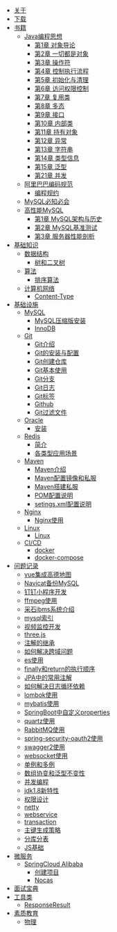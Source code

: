 * [关于](README.md)
* [下载](download.md)
* [书籍]()
  * [Java编程思想]()
    * [第1章 对象导论](book/tij/1.md)
    * [第2章 一切都是对象](book/tij/2.md)
    * [第3章 操作符](book/tij/3.md)
    * [第4章 控制执行流程](book/tij/4.md)
    * [第5章 初始化与清理](book/tij/5.md)
    * [第6章 访问权限控制](book/tij/6.md)
    * [第7章 复用类](book/tij/7.md)
    * [第8章 多态](book/tij/8.md)
    * [第9章 接口](book/tij/9.md)
    * [第10章 内部类](book/tij/10.md)
    * [第11章 持有对象](book/tij/11.md)
    * [第12章 异常](book/tij/12.md)
    * [第13章 字符串](book/tij/13.md)
    * [第14章 类型信息](book/tij/14.md)
    * [第15章 泛型](book/tij/15.md)
    * [第21章 并发](book/tij/21.md)
  * [阿里巴巴编码规范](book/alibaba/README.md)
    * [编程规约](book/alibaba/1.md)
  * [MySQL必知必会](book/mysqlbzbh.md)
  * [高性能MySQL]()
    * [第1章 MySQL架构与历史](book/hpmysql/1.md)
    * [第2章 MySQL基准测试](book/hpmysql/2.md)
    * [第3章 服务器性能剖析](book/hpmysql/3.md)
* [基础知识]()
  * [数据结构]()
    * [树和二叉树](basic/datastructure/tree.md)  
  * [算法]()
    * [排序算法](basic/algorithm/sort.md)    
  * [计算机网络]()  
    * [Content-Type](basic/internet/http.md) 
* [基础设施]()    
  * [MySQL]()
    * [MySQL压缩版安装](env/mysql/install.md)  
    * [InnoDB](env/mysql/InnoDB.md)
  * [Git]()
    * [Git介绍](env/git/jieshao.md)
    * [Git的安装与配置](env/git/config.md)
    * [Git创建仓库](env/git/repo.md)  
    * [Git基本使用](env/git/base.md)
    * [Git分支](env/git/repo.md)    
    * [Git日志](env/git/log.md)
    * [Git标签](env/git/tag.md)    
    * [Github](env/git/github.md)      
    * [Git过滤文件](env/git/ignore.md)
  * [Oracle]()
    * [安装](env/oracle/install.md) 
  * [Redis]()
    * [简介](env/redis/jieshao.md)
    * [各类型应用场景](env/redis/use.md)  
  * [Maven]()
    * [Maven介绍](env/maven/README.md)
    * [Maven配置镜像和私服](env/maven/config.md)
    * [Maven搭建私服](env/maven/nexus.md)
    * [POM配置说明](env/maven/pom.md)  
    * [setings.xml配置说明](env/maven/settings.md)    
  * [Nginx]()
    * [Nginx使用](env/nginx/README.md)  
  * [Linux]()
    * [Linux](env/linux/basic.md)  
  * [CI/CD]()
    * [docker](env/cicd/docker.md)
    * [docker-compose](env/cicd/docker-compose.md) 
* [问题记录]()
  * [vue集成高德地图](work/amap.md)    
  * [Navicat备份MySQL](work/backup.md)    
  * [钉钉小程序开发](work/dingtalk.md)    
  * [ffmpeg使用](work/ffmpeg.md)  
  * [采石ibms系统介绍](work/ibms.md)  
  * [mysql索引](work/mysqlindex.md)  
  * [视频监控开发](work/video.md)  
  * [three.js](work/threejs.md)  
  * [注解的继承](work/annotation.md)
  * [如何解决跨域问题](work/cors.md)
  * [es使用](work/elasticsearch.md)  
  * [finally和return的执行顺序](work/finally.md)
  * [JPA中的常用注解](work/workx-persistence.md)    
  * [如何解决日志循环依赖](work/log.md)
  * [lombok使用](work/lombok.md)    
  * [mybatis使用](work/mybatis.md)
  * [SpringBoot中自定义properties](work/properties.md)
  * [quartz使用](work/quartz.md)  
  * [RabbitMQ使用](work/rabbitMQ.md)
  * [spring-security-oauth2使用](work/spring-security-oauth2.md)    
  * [swagger2使用](work/swagger.md)
  * [websocket使用](work/websocket.md)        
  * [单例和多例](work/singleton_prototype.md)
  * [数组协变和泛型不变性](work/mutable.md)
  * [并发编程](work/concurrent.md)
  * [jdk1.8新特性](work/jdk1.8.md)
  * [权限设计](work/RBAC.md)
  * [netty](work/netty.md)
  * [webservice](work/webservice.md)
  * [transaction](work/transaction.md)
  * [主键生成策略](work/id_generator.md)
  * [分库分表](work/datapart.md)
  * [JS基础](work/js.md)  
* [微服务]()
  * [SpringCloud Alibaba]()  
    * [创建项目](micro-service/alibaba/build.md)    
    * [Nocas](micro-service/alibaba/nacos.md)        
* [面试宝典](interview.md)  
* [工具类]()
  * [ResponseResult](utils/ResponseResult.md)    
* [素质教育]()
  * [物理](junior/physics.md)     